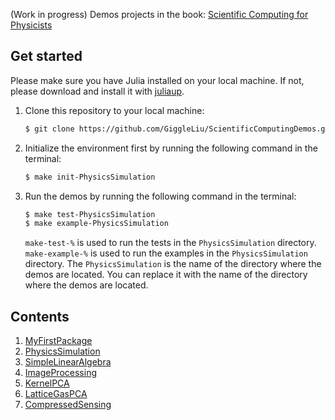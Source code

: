 (Work in progress) Demos projects in the book: [Scientific Computing for Physicists](https://book.jinguo-group.science/)

## Get started
Please make sure you have Julia installed on your local machine. If not, please download and install it with [juliaup](https://github.com/JuliaLang/juliaup).

1. Clone this repository to your local machine:
   ```bash
   $ git clone https://github.com/GiggleLiu/ScientificComputingDemos.git
   ```
2. Initialize the environment first by running the following command in the terminal:
   ```bash
   $ make init-PhysicsSimulation
   ```
3. Run the demos by running the following command in the terminal:
   ```bash
   $ make test-PhysicsSimulation
   $ make example-PhysicsSimulation
   ```
   `make-test-%` is used to run the tests in the `PhysicsSimulation` directory. `make-example-%` is used to run the examples in the `PhysicsSimulation` directory. The `PhysicsSimulation` is the name of the directory where the demos are located. You can replace it with the name of the directory where the demos are located.

## Contents
1. [MyFirstPackage](MyFirstPackage/)
2. [PhysicsSimulation](PhysicsSimulation/)
3. [SimpleLinearAlgebra](SimpleLinearAlgebra/)
3. [ImageProcessing](ImageProcessing/)
4. [KernelPCA](KernelPCA/)
5. [LatticeGasPCA](LatticeGasPCA/)
6. [CompressedSensing](CompressedSensing/)